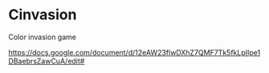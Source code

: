 Cinvasion
=========

Color invasion game

https://docs.google.com/document/d/12eAW23flwDXhZ7QMF7Tk5fkLpIIpe1DBaebrsZawCuA/edit#
